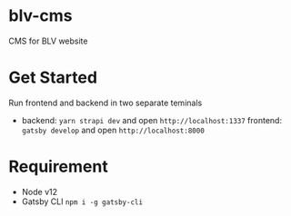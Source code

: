 # blv-cms

CMS for BLV website

# Get Started

Run frontend and backend in two separate teminals

- backend: `yarn strapi dev` and open `http://localhost:1337`
  frontend: `gatsby develop` and open `http://localhost:8000`

# Requirement

- Node v12
- Gatsby CLI `npm i -g gatsby-cli`
